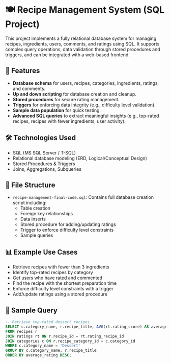 # 🍽️ Recipe Management System (SQL Project)

This project implements a fully relational database system for managing recipes, ingredients, users, comments, and ratings using SQL. It supports complex query operations, data validation through stored procedures and triggers, and can be integrated with a web-based frontend.

## 🚀 Features

- **Database schema** for users, recipes, categories, ingredients, ratings, and comments.
- **Up and down scripting** for database creation and cleanup.
- **Stored procedures** for secure rating management.
- **Triggers** for enforcing data integrity (e.g., difficulty level validation).
- **Sample data population** for quick testing.
- **Advanced SQL queries** to extract meaningful insights (e.g., top-rated recipes, recipes with fewer ingredients, user activity).

## 🛠️ Technologies Used

- SQL (MS SQL Server / T-SQL)
- Relational database modeling (ERD, Logical/Conceptual Design)
- Stored Procedures & Triggers
- Joins, Aggregations, Subqueries

## 📂 File Structure

- `recipe-management-final-code.sql`: Contains full database creation script including:
  - Table creation
  - Foreign key relationships
  - Data inserts
  - Stored procedure for adding/updating ratings
  - Trigger to enforce difficulty level constraints
  - Sample queries

## 📊 Example Use Cases

- Retrieve recipes with fewer than 3 ingredients
- Identify top-rated recipes by category
- Get users who have rated and commented
- Find the recipe with the shortest preparation time
- Enforce difficulty level constraints with a trigger
- Add/update ratings using a stored procedure

## 🧠 Sample Query

```sql
-- Retrieve top-rated dessert recipes
SELECT c.category_name, r.recipe_title, AVG(rt.rating_score) AS average_rating
FROM recipes r
JOIN ratings rt ON r.recipe_id = rt.rating_recipe_id
JOIN categories c ON r.recipe_category_id = c.category_id
WHERE c.category_name = 'Dessert'
GROUP BY c.category_name, r.recipe_title
ORDER BY average_rating DESC;
